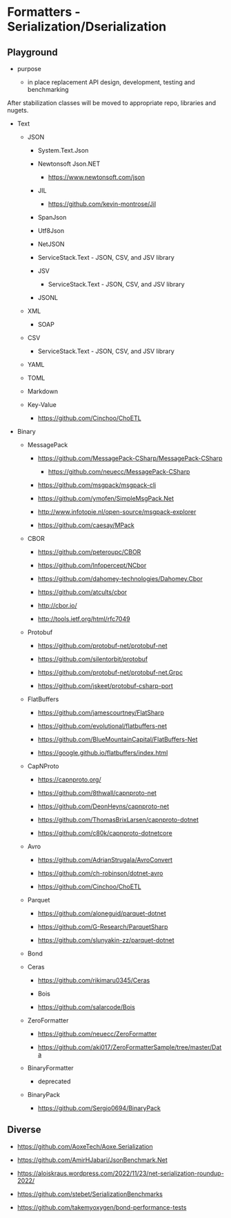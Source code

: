 # Formatters - Serialization/Dserialization

## Playground

*   purpose
    
    *   in place replacement API design, development, testing and benchmarking

After stabilization classes will be moved to appropriate repo, libraries and nugets.


*   Text

    *   JSON

        *   System.Text.Json

        *   Newtonsoft Json.NET
        
            *   https://www.newtonsoft.com/json

        *   JIL

            *   https://github.com/kevin-montrose/Jil

        *   SpanJson
    
        *   Utf8Json

        *   NetJSON

        *   ServiceStack.Text - JSON, CSV, and JSV library

        *   JSV

            *   ServiceStack.Text - JSON, CSV, and JSV library

        *   JSONL

    *   XML

        *   SOAP

    *   CSV

        *   ServiceStack.Text - JSON, CSV, and JSV library

    *   YAML

    *   TOML

    *   Markdown

    *   Key-Value 

        *   https://github.com/Cinchoo/ChoETL

*   Binary

    *   MessagePack

        *   https://github.com/MessagePack-CSharp/MessagePack-CSharp

            *   https://github.com/neuecc/MessagePack-CSharp

        *   https://github.com/msgpack/msgpack-cli

        *   https://github.com/ymofen/SimpleMsgPack.Net

        *   http://www.infotopie.nl/open-source/msgpack-explorer

        *   https://github.com/caesay/MPack

    *   CBOR

        *   https://github.com/peteroupc/CBOR

        *   https://github.com/Infopercept/NCbor

        *   https://github.com/dahomey-technologies/Dahomey.Cbor

        *   https://github.com/atcults/cbor

        *   http://cbor.io/
        
        *   http://tools.ietf.org/html/rfc7049

    *   Protobuf

        *   https://github.com/protobuf-net/protobuf-net

        *   https://github.com/silentorbit/protobuf

        *   https://github.com/protobuf-net/protobuf-net.Grpc

        *   https://github.com/jskeet/protobuf-csharp-port

    *   FlatBuffers

        *   https://github.com/jamescourtney/FlatSharp

        *   https://github.com/evolutional/flatbuffers-net

        *   https://github.com/BlueMountainCapital/FlatBuffers-Net

        *   https://google.github.io/flatbuffers/index.html

    *   CapNProto
    
        *   https://capnproto.org/

        *   https://github.com/8thwall/capnproto-net

        *   https://github.com/DeonHeyns/capnproto-net

        *   https://github.com/ThomasBrixLarsen/capnproto-dotnet

        *   https://github.com/c80k/capnproto-dotnetcore

    *   Avro

        *   https://github.com/AdrianStrugala/AvroConvert

        *   https://github.com/ch-robinson/dotnet-avro

        *   https://github.com/Cinchoo/ChoETL

    *   Parquet

        *   https://github.com/aloneguid/parquet-dotnet

        *   https://github.com/G-Research/ParquetSharp

        *   https://github.com/slunyakin-zz/parquet-dotnet

    *   Bond

    *   Ceras
    
        *   https://github.com/rikimaru0345/Ceras

        *   Bois

        *   https://github.com/salarcode/Bois

    *   ZeroFormatter

        *   https://github.com/neuecc/ZeroFormatter

        *   https://github.com/aki017/ZeroFormatterSample/tree/master/Data


    *   BinaryFormatter

        *   deprecated

    *   BinaryPack

        *   https://github.com/Sergio0694/BinaryPack


## Diverse

*   https://github.com/AoxeTech/Aoxe.Serialization

*   https://github.com/AmirHJabari/JsonBenchmark.Net

*   https://aloiskraus.wordpress.com/2022/11/23/net-serialization-roundup-2022/

*   https://github.com/stebet/SerializationBenchmarks

*   https://github.com/takemyoxygen/bond-performance-tests

